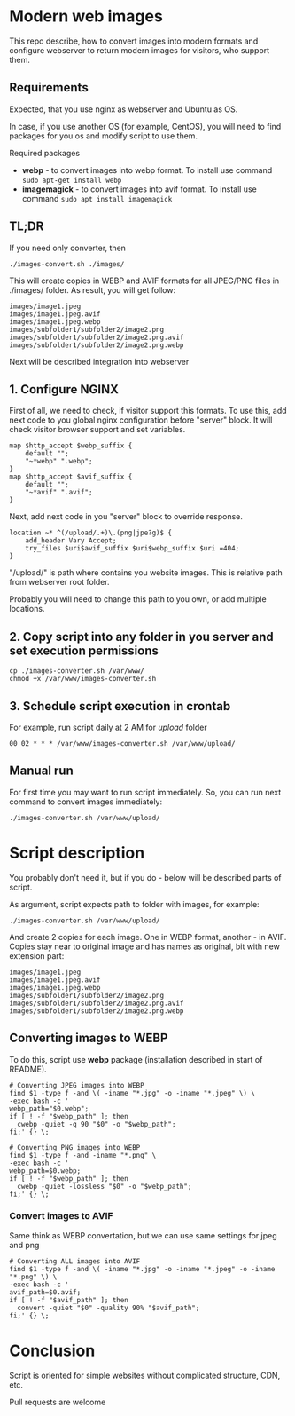 # Modern web images
This repo describe, how to convert images into modern formats and configure webserver to return modern
images for visitors, who support them.

## Requirements
Expected, that you use nginx as webserver and Ubuntu as OS.

In case, if you use another OS (for example, CentOS), you will need to find packages for you os and
modify script to use them.

Required packages
- **webp** - to convert images into webp format. To install use command ```sudo apt-get install webp```
- **imagemagick** - to convert images into avif format. To install use command ```sudo apt install imagemagick```

## TL;DR
If you need only converter, then

```
./images-convert.sh ./images/
```

This will create copies in WEBP and AVIF formats for all JPEG/PNG files in ./images/ folder.
As result, you will get follow:

```
images/image1.jpeg
images/image1.jpeg.avif
images/image1.jpeg.webp
images/subfolder1/subfolder2/image2.png
images/subfolder1/subfolder2/image2.png.avif
images/subfolder1/subfolder2/image2.png.webp
```

Next will be described integration into webserver


## 1. Configure NGINX
First of all, we need to check, if visitor support this formats. To use this, add next code to you 
global nginx configuration before "server" block. It will check visitor browser support and set
variables.

```
map $http_accept $webp_suffix {
    default "";
    "~*webp" ".webp";
}
map $http_accept $avif_suffix {
    default "";
    "~*avif" ".avif";
}
```

Next, add next code in you "server" block to override response.

```
location ~* ^(/upload/.+)\.(png|jpe?g)$ {
    add_header Vary Accept;
    try_files $uri$avif_suffix $uri$webp_suffix $uri =404;
}
```

"/upload/" is path where contains you website images. This is relative path from webserver root folder.

Probably you will need to change this path to you own, or add multiple locations.

## 2. Copy script into any folder in you server and set execution permissions
```
cp ./images-converter.sh /var/www/
chmod +x /var/www/images-converter.sh
```

## 3. Schedule script execution in crontab
For example, run script daily at 2 AM for *upload* folder

```
00 02 * * * /var/www/images-converter.sh /var/www/upload/
```

## Manual run
For first time you may want to run script immediately. So, you can run next command to convert images
immediately:
```
./images-converter.sh /var/www/upload/
```

# Script description
You probably don't need it, but if you do - below will be described parts of script.

As argument, script expects path to folder with images,
for example: 

```
./images-converter.sh /var/www/upload/
```

And create 2 copies for each image. One in WEBP format, another - in AVIF. Copies stay near to
original image and has names as original, bit with new extension part:

```
images/image1.jpeg
images/image1.jpeg.avif
images/image1.jpeg.webp
images/subfolder1/subfolder2/image2.png
images/subfolder1/subfolder2/image2.png.avif
images/subfolder1/subfolder2/image2.png.webp
```

## Converting images to WEBP
To do this, script use **webp** package (installation described in start of README).

```shell
# Converting JPEG images into WEBP
find $1 -type f -and \( -iname "*.jpg" -o -iname "*.jpeg" \) \
-exec bash -c '
webp_path="$0.webp";
if [ ! -f "$webp_path" ]; then
  cwebp -quiet -q 90 "$0" -o "$webp_path";
fi;' {} \;

# Converting PNG images into WEBP
find $1 -type f -and -iname "*.png" \
-exec bash -c '
webp_path=$0.webp;
if [ ! -f "$webp_path" ]; then
  cwebp -quiet -lossless "$0" -o "$webp_path";
fi;' {} \;
```

### Convert images to AVIF
Same think as WEBP convertation, but we can use same settings for jpeg and png

```shell
# Converting ALL images into AVIF
find $1 -type f -and \( -iname "*.jpg" -o -iname "*.jpeg" -o -iname "*.png" \) \
-exec bash -c '
avif_path=$0.avif;
if [ ! -f "$avif_path" ]; then
  convert -quiet "$0" -quality 90% "$avif_path";
fi;' {} \;
```

# Conclusion
Script is oriented for simple websites without complicated structure, CDN, etc.

Pull requests are welcome
